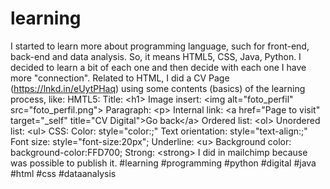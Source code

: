 # learning
I started to learn more about programming language, such for front-end, back-end and data analysis. So, it means HTML5, CSS, Java, Python. I decided to learn a bit of each one and then decide with each one I have more "connection". Related to HTML, I did a CV Page (https://lnkd.in/eUytPHaq) using some contents (basics) of the learning process, like:  HMTL5:  Title: &lt;h1> Image insert: &lt;img alt="foto_perfil" src="foto_perfil.png"> Paragraph: &lt;p> Internal link: &lt;a href="Page to visit" target="_self" title="CV Digital">Go back&lt;/a> Ordered list: &lt;ol> Unordered list: &lt;ul>  CSS:  Color: style="color:;" Text orientation: style="text-align:;" Font size: style="font-size:20px"; Underline: &lt;u> Background color: background-color:FFD700; Strong: &lt;strong>  I did in mailchimp because was possible to publish it.  #learning #programming #python #digital #java #html #css #dataanalysis
